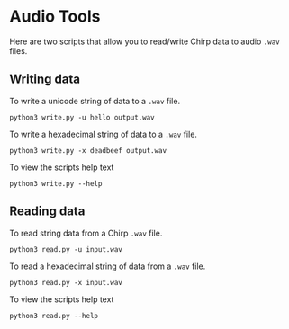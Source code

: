 # Audio Tools

Here are two scripts that allow you to read/write Chirp data to audio `.wav` files.

## Writing data

To write a unicode string of data to a `.wav` file.

    python3 write.py -u hello output.wav

To write a hexadecimal string of data to a `.wav` file.

    python3 write.py -x deadbeef output.wav

To view the scripts help text

    python3 write.py --help


## Reading data

To read string data from a Chirp `.wav` file.

    python3 read.py -u input.wav

To read a hexadecimal string of data from a `.wav` file.

    python3 read.py -x input.wav

To view the scripts help text

    python3 read.py --help

